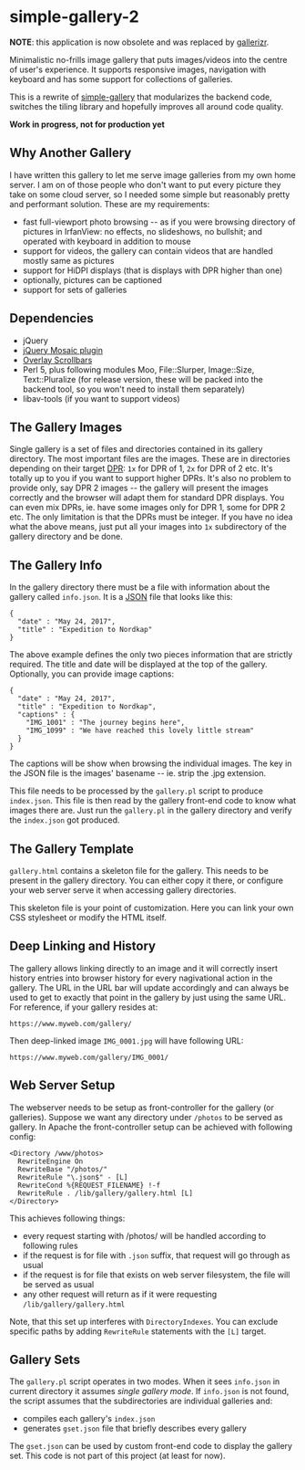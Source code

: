 
# simple-gallery-2

**NOTE**: this application is now obsolete and was replaced by
[gallerizr](https://github.com/borekl/gallerizr).

Minimalistic no-frills image gallery that puts images/videos into the
centre of user's experience. It supports responsive images,
navigation with keyboard and has some support for collections of galleries.

This is a rewrite of
[simple-gallery](https://github.com/borekl/simple-gallery) that modularizes the
backend code, switches the tiling library and hopefully improves all around
code quality.

**Work in progress, not for production yet**

## Why Another Gallery

I have written this gallery to let me serve image galleries from my own home
server. I am on of those people who don't want to put every picture they
take on some cloud server, so I needed some simple but reasonably pretty and
performant solution. These are my requirements:

* fast full-viewport photo browsing -- as if you were browsing directory of
pictures in IrfanView: no effects, no slideshows, no bullshit; and operated with
keyboard in addition to mouse
* support for videos, the gallery can contain videos that are handled mostly
same as pictures
* support for HiDPI displays (that is displays with DPR higher than one)
* optionally, pictures can be captioned
* support for sets of galleries

## Dependencies

* jQuery
* [jQuery Mosaic plugin](https://github.com/tin-cat/jquery-mosaic)
* [Overlay Scrollbars](https://github.com/KingSora/OverlayScrollbars)
* Perl 5, plus following modules Moo, File::Slurper, Image::Size, Text::Pluralize
(for release version, these will be packed into the backend tool, so you won't
need to install them separately)
* libav-tools (if you want to support videos)

## The Gallery Images

Single gallery is a set of files and directories contained in its gallery directory.
The most important files are the images. These are in directories depending on their
target [DPR](https://stackoverflow.com/questions/8785643/what-exactly-is-device-pixel-ratio):
`1x` for DPR of 1, `2x` for DPR of 2 etc. It's totally up to you if you want to support
higher DPRs. It's also no problem to provide only, say DPR 2 images -- the gallery will
present the images correctly and the browser will adapt them for standard DPR displays.
You can even mix DPRs, ie. have some images only for DPR 1, some for DPR 2 etc. The only
limitation is that the DPRs must be integer. If you have no idea what the above means,
just put all your images into `1x` subdirectory of the gallery directory and be done.

## The Gallery Info

In the gallery directory there must be a file with information about the gallery called
`info.json`. It is a [JSON](https://en.wikipedia.org/wiki/JSON) file that looks like this:

    {
      "date" : "May 24, 2017",
      "title" : "Expedition to Nordkap"
    }

The above example defines the only two pieces information that are strictly required.
The title and date will be displayed at the top of the gallery. Optionally, you can
provide image captions:

    {
      "date" : "May 24, 2017",
      "title" : "Expedition to Nordkap",
      "captions" : {
        "IMG_1001" : "The journey begins here",
        "IMG_1099" : "We have reached this lovely little stream"
      }
    }

The captions will be show when browsing the individual images. The key in the JSON file
is the images' basename -- ie. strip the .jpg extension.

This file needs to be processed by the `gallery.pl` script to produce `index.json`.
This file is then read by the gallery front-end code to know what images there
are. Just run the `gallery.pl` in the gallery directory and verify the `index.json`
got produced.

## The Gallery Template

`gallery.html` contains a skeleton file for the gallery. This needs to be present
in the gallery directory. You can either copy it there, or configure your web server
serve it when accessing gallery directories.

This skeleton file is your point of customization. Here you can link your own CSS
stylesheet or modify the HTML itself.

## Deep Linking and History

The gallery allows linking directly to an image and it will correctly insert
history entries into browser history for every nagivational action in the gallery.
The URL in the URL bar will update accordingly and can always be used to get to exactly
that point in the gallery by just using the same URL. For reference, if your gallery
resides at:

    https://www.myweb.com/gallery/

Then deep-linked image `IMG_0001.jpg` will have following URL:

    https://www.myweb.com/gallery/IMG_0001/

## Web Server Setup

The webserver needs to be setup as front-controller for the gallery (or galleries).
Suppose we want any directory under `/photos` to be served as gallery. In Apache
the front-controller setup can be achieved with following config:

    <Directory /www/photos>
      RewriteEngine On
      RewriteBase "/photos/"
      RewriteRule "\.json$" - [L]
      RewriteCond %{REQUEST_FILENAME} !-f
      RewriteRule . /lib/gallery/gallery.html [L]
    </Directory>

This achieves following things:

* every request starting with /photos/ will be handled according to following rules
* if the request is for file with `.json` suffix, that request will go through as usual
* if the request is for file that exists on web server filesystem, the file will be served as usual
* any other request will return as if it were requesting `/lib/gallery/gallery.html`

Note, that this set up interferes with `DirectoryIndexes`. You can exclude specific paths
by adding `RewriteRule` statements with the `[L]` target.

## Gallery Sets

The `gallery.pl` script operates in two modes. When it sees `info.json` in current
directory it assumes *single gallery mode*. If `info.json` is not found, the script
assumes that the subdirectories are individual galleries and:

* compiles each gallery's `index.json`
* generates `gset.json` file that briefly describes every gallery

The `gset.json` can be used by custom front-end code to display the gallery set.
This code is not part of this project (at least for now).
